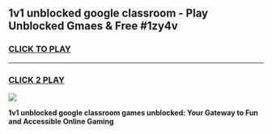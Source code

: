 
## 1v1 unblocked google classroom - Play Unblocked Gmaes & Free #1zy4v
<h3>
<a href="https://news.freeplayer.one?title=1v1_unblocked_google_classroom&ref=24F">CLICK TO PLAY</a></h3>
<hr>

<h3>
<a href="https://news.freeplayer.one?title=1v1_unblocked_google_classroom&ref=24F">CLICK 2 PLAY</a>
  
</h3>

<a href="https://news.freeplayer.one?title=1v1_unblocked_google_classroom&ref=24F/"><img src="https://clearcache.store/games.png"></a>


**1v1 unblocked google classroom games unblocked: Your Gateway to Fun and Accessible Online Gaming**
